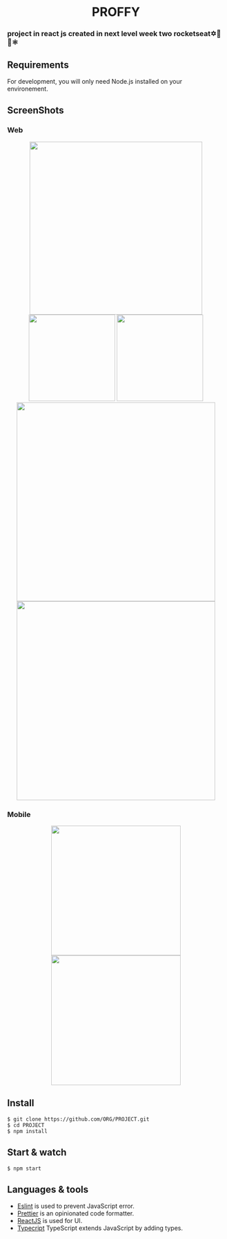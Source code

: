 <h1 align='center'> PROFFY </h1>

### project in react js created in next level week two rocketseat✡️💜👾⚛

## Requirements

For development, you will only need Node.js installed on your environement.

## ScreenShots

### Web
<p align='center'>
    <p align='center'>
        <img src='https://user-images.githubusercontent.com/52014318/89714374-64468b80-d974-11ea-8e3c-1ebd4c94388e.png' height='400' />
    </ p>
<img src='https://user-images.githubusercontent.com/52014318/89714340-26e1fe00-d974-11ea-8cfd-2495eb6603e0.png' height='200' />
<img src='https://user-images.githubusercontent.com/52014318/90180620-a19c8600-dd85-11ea-9435-cb8507e62a13.png' height='200' />
<img src='https://user-images.githubusercontent.com/52014318/90180044-c9d7b500-dd84-11ea-9298-2120becacae4.gif' height='460' />
<img src='https://user-images.githubusercontent.com/52014318/90180403-49658400-dd85-11ea-9028-8d659c2e54da.gif' height='460' />
</ p>


### Mobile
<p align='center'>
<img src='https://user-images.githubusercontent.com/52014318/89700899-a639e800-d908-11ea-9228-858bea503c74.jpg' width='300' />
<img src='https://user-images.githubusercontent.com/52014318/89714323-16318800-d974-11ea-9949-6ffb0681dba8.jpg' width='300' />
</ p>


## Install

    $ git clone https://github.com/ORG/PROJECT.git
    $ cd PROJECT
    $ npm install


## Start & watch

    $ npm start

## Languages & tools

- [Eslint](https://eslint.org/) is used to prevent JavaScript error.
- [Prettier](https://prettier.io/docs/en/index.html) is an opinionated code formatter.
- [ReactJS](https://github.com/facebook/react) is used for UI.
- [Typecript](https://www.typescriptlang.org/) TypeScript extends JavaScript by adding types.


